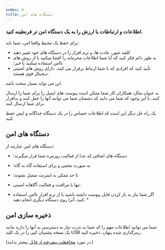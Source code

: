 ```yaml
---
index: 4
title: دستگاه های امن
---
```

### اطلاعات و ارتباطات با ارزش را به یک دستگاه امن تر فرنطینه کنید.

برای حفظ یک محیط واقعا امن، شما باید:

*   کلمه عبور، عادت ها، و نرم افزار را در دستگاه های خود تغییر دهید
*  به طور دائم فکر کنید که آیا شما اطلاعات محرمانه را افشا میکنید یا از روش های ناامن استفاده میکنید یا خیر؛
*  تأیید کنید که افرادی که با شما ارتباط برقرار می کنند، دارای روش های امنیتی دیجیتال قوی هستند.

این می تواند بسیار سخت باشد.

به عنوان مثال، همکاران کار شما ممکن است پیوست های ایمیل را برای شما را ارسال کنند، با این وجود که شما می دانید که دشمنان شما می توانند آنها را جعل کنند و بدافزار برای شما ارسال کنند.

یک راه حل دیگر این است که اطلاعات حساس را در یک دستگاه جداگانه و ایمن حفظ کنید.

## دستگاه های امن

دستگاه های امن عبارتند از:

* دستگاه های اضافی که جدا از فعالیت روزمره شما قرار میگیرند؛
* به صورت مخفی و برای استفاده گاه به گاه؛
* تا حد ممکن به اینترنت متصل نشوند؛
* تنها با مراقبت و فعالیت آگاهانه امنیتی.

* اگر شما نیاز به باز کردن فایل پیوست داشته باشید یا از نرم افزار ناامن استفاده کنید، آنرا روی دستگاه دیگری انجام دهید. *

## ذخیره سازی امن

شما می توانید اطلاعات مهم را که شما به ندرت نیاز به دسترسی به آنها را دارید مانند یک نسخه پشتیبان کپی را در یک کلید USB رمزگذاری شده پنهان، ذخیره کنید.

(در مورد [محافظت پیشرفته از فایل](umbrella://information/protecting-files/advanced) بیشتر بدانید.) 